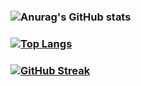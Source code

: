 ### ![Anurag's GitHub stats](https://github-readme-stats.vercel.app/api?username=Hanson-Tsai&show_icons=true&theme=yeblu)
### [![Top Langs](https://github-readme-stats.vercel.app/api/top-langs/?username=Hanson-Tsai&show_icons=true&theme=yeblu&exclude_repo=Fire-Detection)](https://github.com/anuraghazra/github-readme-stats)
### [![GitHub Streak](https://github-readme-streak-stats.herokuapp.com/?user=Hanson-Tsai)](https://git.io/streak-stats)

<!--
**Hanson-Tsai/Hanson-Tsai** is a ✨ _special_ ✨ repository because its `README.md` (this file) appears on your GitHub profile.

Here are some ideas to get you started:

- 🔭 I’m currently working on ...
- 🌱 I’m currently learning ...
- 👯 I’m looking to collaborate on ...
- 🤔 I’m looking for help with ...
- 💬 Ask me about ...
- 📫 How to reach me: ...
- 😄 Pronouns: ...
- ⚡ Fun fact: ...
-->
